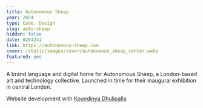 ```yaml
---
title: Autonomous Sheep
year: 2024
type: Code, Design
slug: auto-sheep
hidden: false
date: 0204241
link: https://autonomous-sheep.com
cover: /static/images/cover/autonomous_sheep_center.webp
featured: yes
---
```


A brand language and digital home for Autonomous Sheep, a London-based art and technology collective. Launched in time for their inaugural exhibition in central London.

Website development with 
[<ins>Koundinya Dhulipalla</ins>](https://koundinya.website/)
